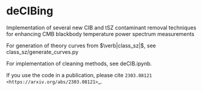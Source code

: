 # deCIBing
Implementation of several new CIB and tSZ contaminant removal techniques for enhancing CMB blackbody temperature power spectrum measurements

For generation of theory curves from $\verb|class_sz|$, see class_sz/generate_curves.py

For implementation of cleaning methods, see deCIB.ipynb.

If you use the code in a publication, please cite `2303.08121 <https://arxiv.org/abs/2303.08121>`_.

